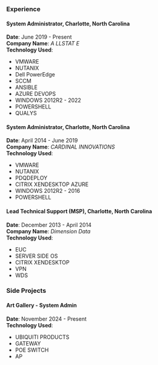 
### Experience

#### System Administrator, Charlotte, North Carolina
**Date**: June 2019 - Present  
**Company Name**: _A LLSTAT E_  
**Technology Used**: 
- VMWARE
- NUTANIX
- Dell PowerEdge
- SCCM
- ANSIBLE
- AZURE DEVOPS
- WINDOWS 2012R2 - 2022
- POWERSHELL
- QUALYS

#### System Administrator, Charlotte, North Carolina
**Date**: April 2014 - June 2019  
**Company Name**: _CARDINAL INNOVATIONS_  
**Technology Used**:
- VMWARE
- NUTANIX
- PDQDEPLOY
- CITRIX XENDESKTOP AZURE
- WINDOWS 2012R2 - 2016
- POWERSHELL

#### Lead Technical Support (MSP), Charlotte, North Carolina
**Date**: December 2013 - April 2014  
**Company Name**: _Dimension Data_  
**Technology Used**: 
- EUC
- SERVER SIDE OS
- CITRIX XENDESKTOP
- VPN
- WDS

### Side Projects

#### Art Gallery - System Admin
**Date**: November 2024 - Present  
**Technology Used**:
- UBIQUITI PRODUCTS
- GATEWAY
- POE SWITCH
- AP
